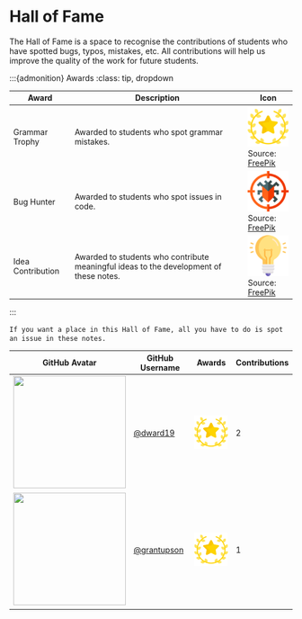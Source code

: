 # Hall of Fame

The Hall of Fame is a space to recognise the contributions of students who have spotted bugs, typos, mistakes, etc.
All contributions will help us improve the quality of the work for future students.

:::{admonition} Awards
:class: tip, dropdown

| Award             | Description                                                                            | Icon                                                                               |
|-------------------|----------------------------------------------------------------------------------------|------------------------------------------------------------------------------------|
| Grammar Trophy    | Awarded to students who spot grammar mistakes.                                         | ![](resources/grammar_trophy.png)<br /> Source: [FreePik](https://www.freepik.com) |
| Bug Hunter        | Awarded to students who spot issues in code.                                           | ![](resources/bug_hunter.png)<br /> Source: [FreePik](https://www.freepik.com)     |
| Idea Contribution | Awarded to students who contribute meaningful ideas to the development of these notes. | ![](resources/idea.png)<br /> Source: [FreePik](https://www.freepik.com)           |
:::

```{tip}
If you want a place in this Hall of Fame, all you have to do is spot an issue in these notes.
```

| GitHub Avatar                                                           | GitHub Username                              | Awards                            | Contributions |
|-------------------------------------------------------------------------|----------------------------------------------|-----------------------------------|---------------|
| <img src="http://github.com/dward19.png" width="200" height="200" />    | [@dward19](https://github.com/dward19)       | ![](resources/grammar_trophy.png) | 2             |
| <img src="http://github.com/grantupson.png" width="200" height="200" /> | [@grantupson](https://github.com/GrantUpson) | ![](resources/grammar_trophy.png) | 1             |
